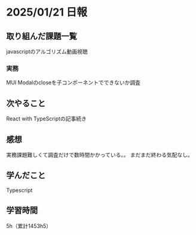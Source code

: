 # 2025/01/21 日報
## 取り組んだ課題一覧
javascriptのアルゴリズム動画視聴

### 実務
MUI Modalのcloseを子コンポーネントでできないか調査


## 次やること
React with TypeScriptの記事続き


## 感想
実務課題難しくて調査だけで数時間かかっている。。
まだまだ終わる気配なし。


## 学んだこと
Typescript


## 学習時間
5h（累計1453h5）
